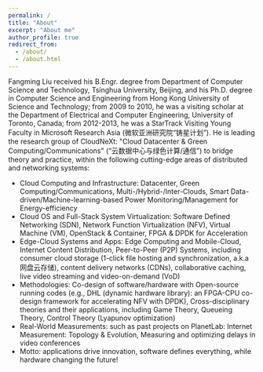 ```yaml
---
permalink: /
title: "About"
excerpt: "About me"
author_profile: true
redirect_from: 
  - /about/
  - /about.html
---
```


Fangming Liu received his B.Engr. degree from Department of Computer Science and Technology, Tsinghua University, Beijing, and his Ph.D. degree in Computer Science and Engineering from Hong Kong University of Science and Technology; from 2009 to 2010, he was a visiting scholar at the Department of Electrical and Computer Engineering, University of Toronto, Canada; from 2012-2013, he was a StarTrack Visiting Young Faculty in Microsoft Research Asia (微软亚洲研究院“铸星计划”). He is leading the research group of CloudNeXt: "Cloud Datacenter & Green Computing/Communications" (“云数据中心与绿色计算/通信”) to bridge theory and practice, within the following cutting-edge areas of distributed and networking systems:
* Cloud Computing and Infrastructure: Datacenter, Green Computing/Communications, Multi-/Hybrid-/Inter-Clouds, Smart Data-driven/Machine-learning-based Power Monitoring/Management for Energy-efficiency
* Cloud OS and Full-Stack System Virtualization: Software Defined Networking (SDN), Network Function Virtualization (NFV), Virtual Machine (VM), OpenStack & Container, FPGA & DPDK for Acceleration
* Edge-Cloud Systems and Apps: Edge Computing and Mobile-Cloud, Internet Content Distribution, Peer-to-Peer (P2P) Systems, including consumer cloud storage (1-click file hosting and synchronization, a.k.a 网盘云存储), content delivery networks (CDNs), collaborative caching, live video streaming and video-on-demand (VoD)
* Methodologies: Co-design of software/hardware with Open-source running codes (e.g., DHL (dynamic hardware library): an FPGA-CPU co-design framework for accelerating NFV with DPDK), Cross-disciplinary theories and their applications, including Game Theory, Queueing Theory, Control Theory (Lyapunov optimization)
* Real-World Measurements: such as past projects on PlanetLab: Internet Measurement: Topology & Evolution, Measuring and optimizing delays in video conferences
* Motto: applications drive innovation, software defines everything, while hardware changing the future!
